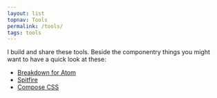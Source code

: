 ```yaml
---
layout: list
topnav: Tools
permalink: /tools/
tags: tools
---
```

I build and share these tools. Beside the componentry things you might want to have a quick look at these:

- [Breakdown for Atom](/breakdown/)
- [Spitfire](/spitfire/)
- [Compose CSS](/compose/)
